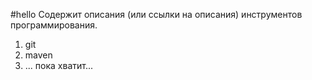 #hello
Содержит описания (или ссылки на описания) инструментов программирования.

1. git
2. maven
3. ... пока хватит...
